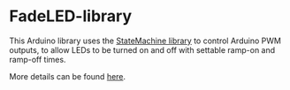 # FadeLED-library
This Arduino library uses the [StateMachine library](https://github.com/twrackers/StateMachine-library) to control Arduino PWM outputs, to allow LEDs to be turned on and off with settable ramp-on and ramp-off times.

More details can be found [here](https://github.com/twrackers/FadeLED-library/blob/master/libraries/FadeLED/README.md).
